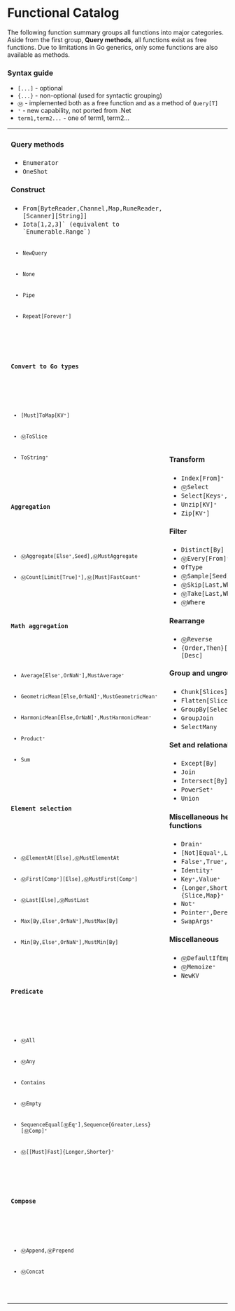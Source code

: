 # Functional Catalog

The following function summary groups all functions into major categories.
Aside from the first group, **Query methods**, all functions exist as free
functions. Due to limitations in Go generics, only some functions are also
available as methods.

### Syntax guide

- `[...]` - optional
- `{...}` - non-optional (used for syntactic grouping)
- `Ⓜ️` - implemented both as a free function and as a method of `Query[T]`
- `⁺` - new capability, not ported from .Net
- `term1,term2...` - one of term1, term2…

<table><tbody><tr>
<td>
    <h4>Query methods</h4>
    <ul>
        <li><code>Enumerator</code></li>
        <li><code>OneShot</code></li>
    </ul>
    <h4>Construct</h4>
    <ul>
        <li><code>From[ByteReader,Channel,Map,RuneReader,[Scanner][String]]</code></li>
        <li><code>Iota[1,2,3]` (equivalent to `Enumerable.Range`)</li>
        <li><code>NewQuery</code></li>
        <li><code>None</code></li>
        <li><code>Pipe</code></li>
        <li><code>Repeat[Forever⁺]</code></li>
    </ul>
    <h4>Convert to Go types</h4>
    <ul>
        <li><code>[Must]ToMap[KV⁺]</code></li>
        <li><code>Ⓜ️ToSlice</code></li>
        <li><code>ToString⁺</code></li>
    </ul>
    <h4>Aggregation</h4>
    <ul>
        <li><code>Ⓜ️Aggregate[Else⁺,Seed],Ⓜ️MustAggregate</code></li>
        <li><code>Ⓜ️Count[Limit[True]⁺],Ⓜ️[Must]FastCount⁺</code></li>
    </ul>
    <h4>Math aggregation</h4>
    <ul>
        <li><code>Average[Else⁺,OrNaN⁺],MustAverage⁺</code></li>
        <li><code>GeometricMean[Else,OrNaN]⁺,MustGeometricMean⁺</code></li>
        <li><code>HarmonicMean[Else,OrNaN]⁺,MustHarmonicMean⁺</code></li>
        <li><code>Product⁺</code></li>
        <li><code>Sum</code></li>
    </ul>
    <h4>Element selection</h4>
    <ul>
        <li><code>Ⓜ️ElementAt[Else],Ⓜ️MustElementAt</code></li>
        <li><code>Ⓜ️First[Comp⁺][Else],Ⓜ️MustFirst[Comp⁺]</code></li>
        <li><code>Ⓜ️Last[Else],Ⓜ️MustLast</code></li>
        <li><code>Max[By,Else⁺,OrNaN⁺],MustMax[By]</code></li>
        <li><code>Min[By,Else⁺,OrNaN⁺],MustMin[By]</code></li>
    </ul>
    <h4>Predicate</h4>
    <ul>
        <li><code>Ⓜ️All</code></li>
        <li><code>Ⓜ️Any</code></li>
        <li><code>Contains</code></li>
        <li><code>Ⓜ️Empty</code></li>
        <li><code>SequenceEqual[Ⓜ️Eq⁺],Sequence{Greater,Less}[Ⓜ️Comp]⁺</code></li>
        <li><code>Ⓜ️[[Must]Fast]{Longer,Shorter}⁺</code></li>
    </ul>
    <h4>Compose</h4>
    <ul>
        <li><code>Ⓜ️Append,Ⓜ️Prepend</code></li>
        <li><code>Ⓜ️Concat</code></li>
    </ul>
</td>
<td>
    <h4>Transform</h4>
    <ul>
        <li><code>Index[From]⁺</code></li>
        <li><code>Ⓜ️Select</code></li>
        <li><code>Select[Keys⁺,Many,Values⁺]</code></li>
        <li><code>Unzip[KV]⁺</code></li>
        <li><code>Zip[KV⁺]</code></li>
    </ul>
    <h4>Filter</h4>
    <ul>
        <li><code>Distinct[By]</code></li>
        <li><code>Ⓜ️Every[From]⁺</code></li>
        <li><code>OfType</code></li>
        <li><code>Ⓜ️Sample[Seed]⁺</code></li>
        <li><code>Ⓜ️Skip[Last,While]</code></li>
        <li><code>Ⓜ️Take[Last,While]</code></li>
        <li><code>Ⓜ️Where</code></li>
    </ul>
    <h4>Rearrange</h4>
    <ul>
        <li><code>Ⓜ️Reverse</code></li>
        <li><code>{Order,Then}[By,Ⓜ️Comp][Desc]</code></li>
    </ul>
    <h4>Group and ungroup</h4>
    <ul>
        <li><code>Chunk[Slices]</code></li>
        <li><code>Flatten[Slices]⁺</code></li>
        <li><code>GroupBy[Select][Slices]</code></li>
        <li><code>GroupJoin</code></li>
        <li><code>SelectMany</code></li>
    </ul>
    <h4>Set and relational operations</h4>
    <ul>
        <li><code>Except[By]</code></li>
        <li><code>Join</code></li>
        <li><code>Intersect[By]</code></li>
        <li><code>PowerSet⁺</code></li>
        <li><code>Union</code></li>
    </ul>
    <h4>Miscellaneous helper functions</h4>
    <ul>
        <li><code>Drain⁺</code></li>
        <li><code>[Not]Equal⁺,Less⁺,Greater⁺</code></li>
        <li><code>False⁺,True⁺,Zero⁺</code></li>
        <li><code>Identity⁺</code></li>
        <li><code>Key⁺,Value⁺</code></li>
        <li><code>{Longer,Shorter}{Slice,Map}⁺</code></li>
        <li><code>Not⁺</code></li>
        <li><code>Pointer⁺,Deref⁺</code></li>
        <li><code>SwapArgs⁺</code></li>
    </ul>
    <h4>Miscellaneous</h4>
    <ul>
        <li><code>Ⓜ️DefaultIfEmpty</code></li>
        <li><code>Ⓜ️Memoize⁺</code></li>
        <li><code>NewKV</code></li>
    </ul>
</td>
</tr></tbody></table>
